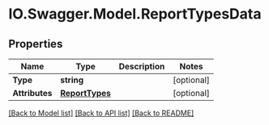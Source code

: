 # IO.Swagger.Model.ReportTypesData
## Properties

Name | Type | Description | Notes
------------ | ------------- | ------------- | -------------
**Type** | **string** |  | [optional] 
**Attributes** | [**ReportTypes**](ReportTypes.md) |  | [optional] 

[[Back to Model list]](../README.md#documentation-for-models) [[Back to API list]](../README.md#documentation-for-api-endpoints) [[Back to README]](../README.md)

